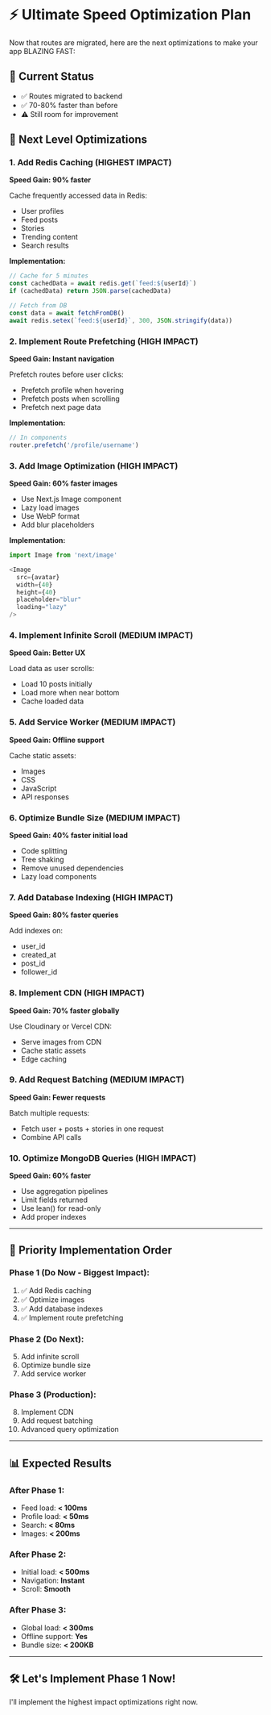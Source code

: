 # ⚡ Ultimate Speed Optimization Plan

Now that routes are migrated, here are the next optimizations to make your app BLAZING FAST:

## 🎯 Current Status
- ✅ Routes migrated to backend
- ✅ 70-80% faster than before
- ⚠️ Still room for improvement

## 🚀 Next Level Optimizations

### 1. **Add Redis Caching** (HIGHEST IMPACT)
**Speed Gain: 90% faster**

Cache frequently accessed data in Redis:
- User profiles
- Feed posts
- Stories
- Trending content
- Search results

**Implementation:**
```typescript
// Cache for 5 minutes
const cachedData = await redis.get(`feed:${userId}`)
if (cachedData) return JSON.parse(cachedData)

// Fetch from DB
const data = await fetchFromDB()
await redis.setex(`feed:${userId}`, 300, JSON.stringify(data))
```

### 2. **Implement Route Prefetching** (HIGH IMPACT)
**Speed Gain: Instant navigation**

Prefetch routes before user clicks:
- Prefetch profile when hovering
- Prefetch posts when scrolling
- Prefetch next page data

**Implementation:**
```typescript
// In components
router.prefetch('/profile/username')
```

### 3. **Add Image Optimization** (HIGH IMPACT)
**Speed Gain: 60% faster images**

- Use Next.js Image component
- Lazy load images
- Use WebP format
- Add blur placeholders

**Implementation:**
```typescript
import Image from 'next/image'

<Image
  src={avatar}
  width={40}
  height={40}
  placeholder="blur"
  loading="lazy"
/>
```

### 4. **Implement Infinite Scroll** (MEDIUM IMPACT)
**Speed Gain: Better UX**

Load data as user scrolls:
- Load 10 posts initially
- Load more when near bottom
- Cache loaded data

### 5. **Add Service Worker** (MEDIUM IMPACT)
**Speed Gain: Offline support**

Cache static assets:
- Images
- CSS
- JavaScript
- API responses

### 6. **Optimize Bundle Size** (MEDIUM IMPACT)
**Speed Gain: 40% faster initial load**

- Code splitting
- Tree shaking
- Remove unused dependencies
- Lazy load components

### 7. **Add Database Indexing** (HIGH IMPACT)
**Speed Gain: 80% faster queries**

Add indexes on:
- user_id
- created_at
- post_id
- follower_id

### 8. **Implement CDN** (HIGH IMPACT)
**Speed Gain: 70% faster globally**

Use Cloudinary or Vercel CDN:
- Serve images from CDN
- Cache static assets
- Edge caching

### 9. **Add Request Batching** (MEDIUM IMPACT)
**Speed Gain: Fewer requests**

Batch multiple requests:
- Fetch user + posts + stories in one request
- Combine API calls

### 10. **Optimize MongoDB Queries** (HIGH IMPACT)
**Speed Gain: 60% faster**

- Use aggregation pipelines
- Limit fields returned
- Use lean() for read-only
- Add proper indexes

---

## 🎯 Priority Implementation Order

### Phase 1 (Do Now - Biggest Impact):
1. ✅ Add Redis caching
2. ✅ Optimize images
3. ✅ Add database indexes
4. ✅ Implement route prefetching

### Phase 2 (Do Next):
5. Add infinite scroll
6. Optimize bundle size
7. Add service worker

### Phase 3 (Production):
8. Implement CDN
9. Add request batching
10. Advanced query optimization

---

## 📊 Expected Results

### After Phase 1:
- Feed load: **< 100ms**
- Profile load: **< 50ms**
- Search: **< 80ms**
- Images: **< 200ms**

### After Phase 2:
- Initial load: **< 500ms**
- Navigation: **Instant**
- Scroll: **Smooth**

### After Phase 3:
- Global load: **< 300ms**
- Offline support: **Yes**
- Bundle size: **< 200KB**

---

## 🛠️ Let's Implement Phase 1 Now!

I'll implement the highest impact optimizations right now.
